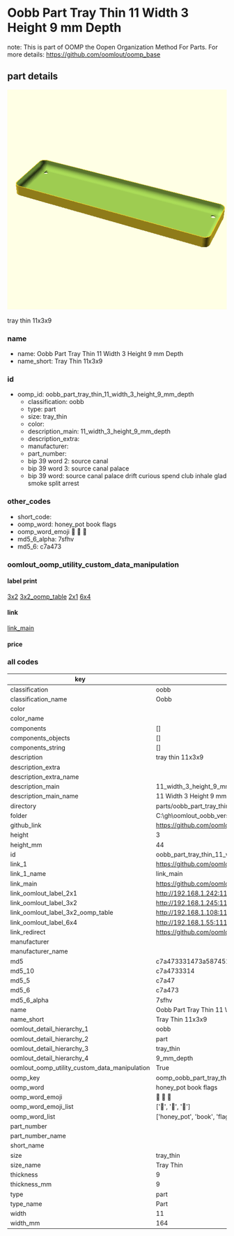 # Oobb Part Tray Thin 11 Width 3 Height 9 mm Depth  

note: This is part of OOMP the Oopen Organization Method For Parts. For more details: https://github.com/oomlout/oomp_base

##  part details
  

[![](3dpr.png)](3dpr.png)

tray thin 11x3x9



### name
* name: Oobb Part Tray Thin 11 Width 3 Height 9 mm Depth
* name_short: Tray Thin 11x3x9 
### id
* oomp_id: oobb_part_tray_thin_11_width_3_height_9_mm_depth
  * classification: oobb
  * type: part
  * size: tray_thin
  * color: 
  * description_main: 11_width_3_height_9_mm_depth
  * description_extra: 
  * manufacturer: 
  * part_number: 
  * bip 39 word 2: source canal
  * bip 39 word 3: source canal palace
  * bip 39 word: source canal palace drift curious spend club inhale glad smoke split arrest

### other_codes
* short_code: 
* oomp_word: honey_pot book flags
* oomp_word_emoji :honey_pot: :book: :flags:
* md5_6_alpha: 7sfhv
* md5_6: c7a473






### oomlout_oomp_utility_custom_data_manipulation
#### label print
[3x2](http://192.168.1.245:1112/?label=oomp%207sfhv)
[3x2_oomp_table](http://192.168.1.108:1112/?label=oomp%207sfhv)
[2x1](http://192.168.1.242:1112/?label=oomp%207sfhv)
[6x4](http://192.168.1.55:1112/?label=oomp%207sfhv)    

#### link

[link_main](https://github.com/oomlout/oomlout_oobb_version_4_generated_parts/tree/main/navigation_oomp/oobb/part/tray_thin/11_width_3_height_9_mm_depth/part)                              

#### price







### all codes 
| key | value |  
| --- | --- |  
| classification | oobb |  
| classification_name | Oobb |  
| color |  |  
| color_name |  |  
| components | [] |  
| components_objects | [] |  
| components_string | [] |  
| description | tray thin 11x3x9 |  
| description_extra |  |  
| description_extra_name |  |  
| description_main | 11_width_3_height_9_mm_depth |  
| description_main_name | 11 Width 3 Height 9 mm Depth |  
| directory | parts/oobb_part_tray_thin_11_width_3_height_9_mm_depth |  
| folder | C:\gh\oomlout_oobb_version_4_generated_parts\parts\oobb_part_tray_thin_11_width_3_height_9_mm_depth |  
| github_link | https://github.com/oomlout/oomlout_oomp_part_src/tree/main/parts/oobb_part_tray_thin_11_width_3_height_9_mm_depth |  
| height | 3 |  
| height_mm | 44 |  
| id | oobb_part_tray_thin_11_width_3_height_9_mm_depth |  
| link_1 | https://github.com/oomlout/oomlout_oobb_version_4_generated_parts/tree/main/navigation_oomp/oobb/part/tray_thin/11_width_3_height_9_mm_depth/part |  
| link_1_name | link_main |  
| link_main | https://github.com/oomlout/oomlout_oobb_version_4_generated_parts/tree/main/navigation_oomp/oobb/part/tray_thin/11_width_3_height_9_mm_depth/part |  
| link_oomlout_label_2x1 | http://192.168.1.242:1112/?label=oomp%207sfhv |  
| link_oomlout_label_3x2 | http://192.168.1.245:1112/?label=oomp%207sfhv |  
| link_oomlout_label_3x2_oomp_table | http://192.168.1.108:1112/?label=oomp%207sfhv |  
| link_oomlout_label_6x4 | http://192.168.1.55:1112/?label=oomp%207sfhv |  
| link_redirect | https://github.com/oomlout/oomlout_oobb_version_4_generated_parts/tree/main/parts/oobb_tray_thin_11_03_09 |  
| manufacturer |  |  
| manufacturer_name |  |  
| md5 | c7a473331473a587451af42d3e484680 |  
| md5_10 | c7a4733314 |  
| md5_5 | c7a47 |  
| md5_6 | c7a473 |  
| md5_6_alpha | 7sfhv |  
| name | Oobb Part Tray Thin 11 Width 3 Height 9 mm Depth |  
| name_short | Tray Thin 11x3x9  |  
| oomlout_detail_hierarchy_1 | oobb |  
| oomlout_detail_hierarchy_2 | part |  
| oomlout_detail_hierarchy_3 | tray_thin |  
| oomlout_detail_hierarchy_4 | 9_mm_depth |  
| oomlout_oomp_utility_custom_data_manipulation | True |  
| oomp_key | oomp_oobb_part_tray_thin_11_width_3_height_9_mm_depth |  
| oomp_word | honey_pot book flags |  
| oomp_word_emoji | :honey_pot: :book: :flags: |  
| oomp_word_emoji_list | [':honey_pot:', ':book:', ':flags:'] |  
| oomp_word_list | ['honey_pot', 'book', 'flags'] |  
| part_number |  |  
| part_number_name |  |  
| short_name |  |  
| size | tray_thin |  
| size_name | Tray Thin |  
| thickness | 9 |  
| thickness_mm | 9 |  
| type | part |  
| type_name | Part |  
| width | 11 |  
| width_mm | 164 |  
